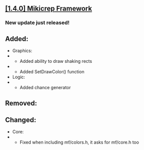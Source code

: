 ## [[1.4.0] Mikicrep Framework](https://miki.macakom.net/projects/mf)
### New update just released!

## Added:
- Graphics:
- - Added ability to draw shaking rects
- - Added SetDrawColor() function
- Logic:
- - Added chance generator

## Removed:

## Changed:
- Core:
- - Fixed when including mf/colors.h, it asks for mf/core.h too